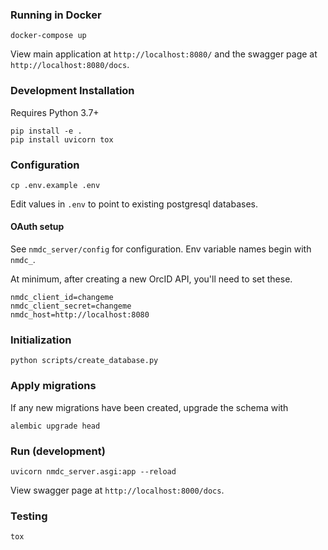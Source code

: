 ### Running in Docker

```
docker-compose up
```

View main application at `http://localhost:8080/` and the swagger page at `http://localhost:8080/docs`.


### Development Installation

Requires Python 3.7+

```
pip install -e .
pip install uvicorn tox
```

### Configuration

```
cp .env.example .env
```

Edit values in `.env` to point to existing postgresql databases.

#### OAuth setup

See `nmdc_server/config` for configuration.  Env variable names begin with `nmdc_`.

At minimum, after creating a new OrcID API, you'll need to set these.

```
nmdc_client_id=changeme
nmdc_client_secret=changeme
nmdc_host=http://localhost:8080
```

### Initialization

```
python scripts/create_database.py
```

### Apply migrations

If any new migrations have been created, upgrade the schema with
```
alembic upgrade head
```

### Run (development)

```
uvicorn nmdc_server.asgi:app --reload
```

View swagger page at `http://localhost:8000/docs`.

### Testing
```
tox
```
